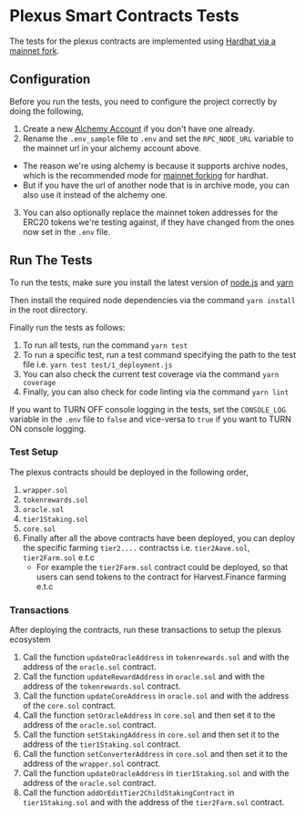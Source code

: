 # Plexus Smart Contracts Tests

The tests for the plexus contracts are implemented using [Hardhat via a mainnet fork](https://hardhat.org/guides/mainnet-forking.html).

## Configuration

Before you run the tests, you need to configure the project correctly by doing the following,

1. Create a new [Alchemy Account](https://alchemyapi.io) if you don't have one already.
2. Rename the `.env_sample` file to `.env` and set the `RPC_NODE_URL` variable to the mainnet url in your alchemy account above.
- The reason we're using alchemy is because it supports archive nodes, which is the recommended mode for [mainnet forking](https://hardhat.org/guides/mainnet-forking.html#mainnet-forking) for hardhat.
- But if you have the url of another node that is in archive mode, you can also use it instead of the alchemy one.
3. You can also optionally replace the mainnet token addresses for the ERC20 tokens we're testing against, if they have changed from the ones now set in the `.env` file.

## Run The Tests

To run the tests, make sure you install the latest version of [node.js](https://nodejs.org/en/) and [yarn](https://yarnpkg.com/getting-started/install)

Then install the required node dependencies via the command `yarn install` in the root diirectory. 

Finally run the tests as follows:

1. To run all tests, run the command `yarn test`
2. To run a specific test, run a test command specifying the path to the test file i.e. `yarn test test/1_deployment.js`
3. You can also check the current test coverage via the command `yarn coverage`
4. Finally, you can also check for code linting via the command `yarn lint`

If you want to TURN OFF console logging in the tests, set the `CONSOLE_LOG` variable in the `.env` file to `false` and vice-versa to `true` if you want to TURN ON console logging.

### Test Setup

The plexus contracts should be deployed in the following order,

1. `wrapper.sol`
2. `tokenrewards.sol` 
3. `oracle.sol` 
4. `tier1Staking.sol` 
5. `core.sol` 
6. Finally after all the above contracts have been deployed, you can deploy the specific farming `tier2....` contractss i.e. `tier2Aave.sol`, `tier2Farm.sol` e.t.c
    - For example the `tier2Farm.sol` contract could be deployed, so that users can send tokens to the contract for Harvest.Finance farming e.t.c

### Transactions

After deploying the contracts, run these transactions to setup the plexus ecosystem

1. Call the function `updateOracleAddress` in `tokenrewards.sol` and with the address of the `oracle.sol` contract.
2. Call the function `updateRewardAddress` in `oracle.sol` and with the address of the `tokenrewards.sol` contract.
3. Call the function `updateCoreAddress` in `oracle.sol` and with the address of the `core.sol` contract.
4. Call the function `setOracleAddress` in `core.sol` and then set it to the address of the `oracle.sol` contract.
5. Call the function `setStakingAddress` in `core.sol` and then set it to the address of the `tier1Staking.sol` contract.
6. Call the function `setConverterAddress` in `core.sol` and then set it to the address of the `wrapper.sol` contract.
7. Call the function `updateOracleAddress` in `tier1Staking.sol` and with the address of the `oracle.sol` contract.
8. Call the function `addOrEditTier2ChildStakingContract` in `tier1Staking.sol` and with the address of the `tier2Farm.sol` contract.
